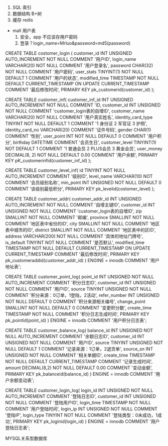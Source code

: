 1. SQL 索引
2. 数据结构 B+树
3. 缓存 redis 

- mall
  用户表 
  1. 安全，app 不应该存用户密码
  2. 登录？login_name=Mrluo&password=md5(password)


CREATE TABLE costomer_login (
  customer_id INT UNSIGNED AUTO_INCREMENT NOT NULL COMMENT '用户ID',
  login_name VARCHAR(20) NOT NULL COMMENT '用户登录名',
  password CHAR(32) NOT NULL COMMENT '用户密码',
  user_stats TINYINT(1) NOT NULL DEFAULT 1 COMMENT '用户的状态',
  modified_time TIMESTAMP NOT NULL DEFAULT CURRENT_TIMESTAMP ON UPDATE CURRENT_TIMESTAMP COMMENT '最后修改时间',
  PRIMARY KEY pk_customerid(customer_id)
);

CREATE TABLE customer_inf(
    customer_inf_id INT UNSIGNED AUTO_INCREMENT NOT NULL COMMENT 'ID,
    customer_id INT UNSIGNED NOT NULL COMMENT 'customer_login表的自增ID',
    customer_name VARCHAR(20) NOT NULL COMMENT '用户真实姓名',
    identity_card_type TINYINT NOT NULL DEFAULT 1 COMMENT '1 身份证 2 军官证 3 护照',
    identity_card_no VARCHAR(20) COMMENT '证件号码',
    gender CHAR(1) COMMENT '性别',
    user_point INT NOT NULL DEFAULT 0 COMMENT '用户积分',
    birthday DATETIME COMMENT '会员生日',
    customer_level TINYINT(1) NOT DEFAULT 1 COMMENT '1 普通会员 2 PLUS会员 3 黄金会员',
    user_money DECIMAL(8, 2) NOT NULL DEFAULT 0.00 COMMENT '用户余额',
    PRIMARY KEY pK_customerinfid(customer_inf_id)
);

CREATE TABLE customer_level_inf(
    id TINYINT NOT NULL AUTO_INCREMENT COMMENT '级别ID',
    level_name VARCHAR(10) NOT COMMENT '会员级别名称',
    min_point INT UNSIGNED NOT NULL DEFAULT 0 COMMENT '该级别最低积分',
    PRIMARY KEY pk_levelid(costomer_level)
);

CREATE TABLE customer_addr(
  customer_addr_id INT UNSIGNED AUTO_INCREMENT NOT NULL COMMENT '自增主键ID',
  customer_id INT UNSIGNED NOT NULL COMMENT 'customer_login表的自增ID',
  zip SMALLINT NOT NULL COMMENT '邮编',
  province SMALLINT NOT NULL COMMENT '地区表中省份的ID',
  city SMALLINT NOT NULL COMMENT '地区表中城市的ID',
  district SMALLINT NOT NULL COMMENT '地区表中的区ID',
  address VARCHAR(200) NOT NULL COMMENT '具体的地址门牌号',
  is_default TINYINT NOT NULL COMMENT '是否默认',
  modified_time TIMESTAMP NOT NULL DEFAULT CURRENT_TIMESTAMP ON UPDATE CURRENT_TIMESTAMP COMMENT '最后修改时间',
  PRIMARY KEY pk_customeraddid(customer_addr_id)
) ENGINE = innodb COMMENT '用户地址表';


CREATE TABLE customer_point_log(
  point_id INT UNSIGNED NOT NULL AUTO_INCREMENT COMMENT '积分日志ID',
  customer_id INT UNSIGNED NOT NULL COMMENT '用户ID',
  source TINYINT UNSIGNED NOT NULL COMMENT '积分来源：0订单，1登陆，2活动',
  refer_number INT UNSIGNED NOT NULL DEFAULT 0 COMMENT '积分来源相关编号',
  change_point SMALLINT NOT NULL DEFAULT 0 COMMENT '变更积分数',
  create_time TIMESTAMP NOT NULL COMMENT '积分日志生成时间',
  PRIMARY KEY pk_pointid(point_id)
) ENGINE = innodb COMMENT '用户积分日志表';


CREATE TABLE customer_balance_log(
  balance_id INT UNSIGNED NOT NULL AUTO_INCREMENT COMMENT '余额日志ID',
  customer_id INT UNSIGNED NOT NULL COMMENT '用户ID',
  source TINYINT UNSIGNED NOT NULL DEFAULT 1 COMMENT '记录来源：1订单，2退货单',
  source_sn INT UNSIGNED NOT NULL COMMENT '相关单据ID',
  create_time TIMESTAMP NOT NULL DEFAULT CURRENT_TIMESTAMP COMMENT '记录生成时间',
  amount DECIMAL(8,2) NOT NULL DEFAULT 0.00 COMMENT '变动金额',
  PRIMARY KEY pk_balanceid(balance_id)
) ENGINE = innodb COMMENT '用户余额变动表';


CREATE TABLE customer_login_log(
  login_id INT UNSIGNED NOT NULL AUTO_INCREMENT COMMENT '登陆日志ID',
  customer_id INT UNSIGNED NOT NULL COMMENT '登陆用户ID',
  login_time TIMESTAMP NOT NULL COMMENT '用户登陆时间',
  login_ip INT UNSIGNED NOT NULL COMMENT '登陆IP',
  login_type TINYINT NOT NULL COMMENT '登陆类型：0未成功，1成功',
  PRIMARY KEY pk_loginid(login_id)
) ENGINE = innodb COMMENT '用户登陆日志表';

MYSQL关系型数据库